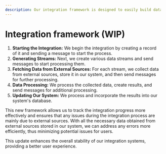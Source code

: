 ```yaml
---
description: Our integration framework is designed to easily build data-in integrations.
---
```


# Integration framework (WIP)

1. **Starting the Integration:** We begin the integration by creating a record of it and sending a message to start the process.
2. **Generating Streams:** Next, we create various data streams and send messages to start processing them.
3. **Fetching Data from External Sources:** For each stream, we collect data from external sources, store it in our system, and then send messages for further processing.
4. **Data Processing:** We process the collected data, create results, and send messages for additional processing.
5. **Updating Our System:** We process and incorporate the results into our system's database.

This new framework allows us to track the integration progress more effectively and ensures that any issues during the integration process are mainly due to external sources. With all the necessary data obtained from external sources stored in our system, we can address any errors more efficiently, thus minimizing potential issues for users.

This update enhances the overall stability of our integration systems, providing a better user experience.
